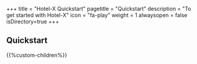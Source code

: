 +++
title = "Hotel-X Quickstart"
pagetitle = "Quickstart"
description = "To get started with Hotel-X"
icon = "fa-play"
weight = 1
alwaysopen = false
isDirectory=true
+++

## Quickstart

{{%custom-children%}}